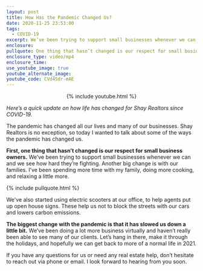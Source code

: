 ```yaml
---
layout: post
title: How Has the Pandemic Changed Us?
date: 2020-11-25 23:53:00
tags:
  - COVID-19
excerpt: We’ve been trying to support small businesses whenever we can.
enclosure:
pullquote: One thing that hasn’t changed is our respect for small business owners.
enclosure_type: video/mp4
enclosure_time:
use_youtube_image: true
youtube_alternate_image:
youtube_code: CVd45dr-mAE
---
```


<div><center>{% include youtube.html %}</center></div>

*Here’s a quick update on how life has changed for Shay Realtors since COVID-19.*

The pandemic has changed all our lives and many of our businesses. Shay Realtors is no exception, so today I wanted to talk about some of the ways the pandemic has changed us.

**First, one thing that hasn’t changed is our respect for small business owners.** We’ve been trying to support small businesses whenever we can and we see how hard they’re fighting. Another big change is with our families. I’ve been spending more time with my family, doing more cooking, and relaxing a little more.

{% include pullquote.html %}

We've also started using electric scooters at our office, to help agents put up open house signs. These help us not to block the streets with our cars and lowers carbon emissions.

**The biggest change with the pandemic is that it has slowed us down a little bit.** We’ve been doing a lot more business virtually and haven’t really been able to see many of our clients. Let’s hang in there, make it through the holidays, and hopefully we can get back to more of a normal life in 2021.

If you have any questions for us or need any real estate help, don’t hesitate to reach out via phone or email. I look forward to hearing from you soon.
